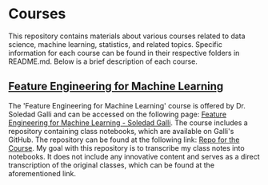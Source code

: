 # Courses
This repository contains materials about various courses related to data science, machine learning, statistics, and related topics. Specific information for each course can be found in their respective folders in README.md. Below is a brief description of each course.

## [Feature Engineering for Machine Learning](https://github.com/joaolucasmiqueleto/courses/tree/main/feature-engineering-for-machine-learning)
The 'Feature Engineering for Machine Learning' course is offered by Dr. Soledad Galli and can be accessed on the following page: [Feature Engineering for Machine Learning - Soledad Galli](https://www.trainindata.com/p/feature-engineering-for-machine-learning). The course includes a repository containing class notebooks, which are available on Galli's GitHub. The repository can be found at the following link: [Repo for the Course](https://github.com/solegalli/feature-engineering-for-machine-learning). My goal with this repository is to transcribe my class notes into notebooks. It does not include any innovative content and serves as a direct transcription of the original classes, which can be found at the aforementioned link.
